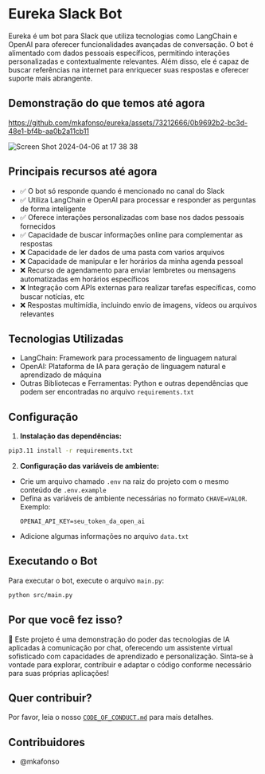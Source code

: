 # Eureka Slack Bot

Eureka é um bot para Slack que utiliza tecnologias como LangChain e OpenAI para oferecer funcionalidades avançadas de conversação. O bot é alimentado com dados pessoais específicos, permitindo interações personalizadas e contextualmente relevantes. Além disso, ele é capaz de buscar referências na internet para enriquecer suas respostas e oferecer suporte mais abrangente.

## Demonstração do que temos até agora

https://github.com/mkafonso/eureka/assets/73212666/0b9692b2-bc3d-48e1-bf4b-aa0b2a11cb11

![Screen Shot 2024-04-06 at 17 38 38](https://github.com/mkafonso/eureka/assets/73212666/981d4ea8-99b7-4441-bb54-96d324b5fa51)


## Principais recursos até agora

- ✅ O bot só responde quando é mencionado no canal do Slack
- ✅ Utiliza LangChain e OpenAI para processar e responder as perguntas de forma inteligente
- ✅ Oferece interações personalizadas com base nos dados pessoais fornecidos
- ✅ Capacidade de buscar informações online para complementar as respostas
- ❌ Capacidade de ler dados de uma pasta com varios arquivos
- ❌ Capacidade de manipular e ler horários da minha agenda pessoal
- ❌ Recurso de agendamento para enviar lembretes ou mensagens automatizadas em horários específicos
- ❌ Integração com APIs externas para realizar tarefas específicas, como buscar notícias, etc
- ❌ Respostas multimídia, incluindo envio de imagens, vídeos ou arquivos relevantes

## Tecnologias Utilizadas

- LangChain: Framework para processamento de linguagem natural
- OpenAI: Plataforma de IA para geração de linguagem natural e aprendizado de máquina
- Outras Bibliotecas e Ferramentas: Python e outras dependências que podem ser encontradas no arquivo `requirements.txt`

## Configuração

1. **Instalação das dependências:**

```bash
pip3.11 install -r requirements.txt
```

2. **Configuração das variáveis de ambiente:**

- Crie um arquivo chamado `.env` na raiz do projeto com o mesmo conteúdo de `.env.example`
- Defina as variáveis de ambiente necessárias no formato `CHAVE=VALOR`.
  Exemplo:
  ```
  OPENAI_API_KEY=seu_token_da_open_ai
  ```
- Adicione algumas informações no arquivo `data.txt`

## Executando o Bot

Para executar o bot, execute o arquivo `main.py`:

```bash
python src/main.py
```

## Por que você fez isso?

🚨 Este projeto é uma demonstração do poder das tecnologias de IA aplicadas à comunicação por chat, oferecendo um assistente virtual sofisticado com capacidades de aprendizado e personalização. Sinta-se à vontade para explorar, contribuir e adaptar o código conforme necessário para suas próprias aplicações!

## Quer contribuir?

Por favor, leia o nosso [`CODE_OF_CONDUCT.md`](CODE_OF_CONDUCT.md) para mais detalhes.

## Contribuidores

- @mkafonso
